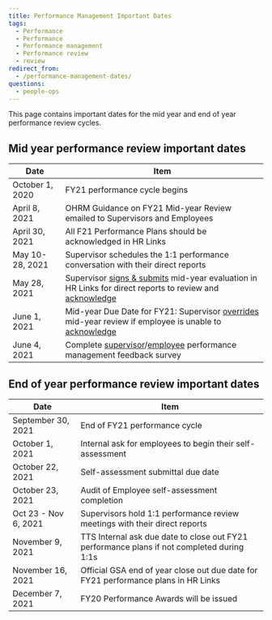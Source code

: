 ```yaml
---
title: Performance Management Important Dates
tags:
  - Performance
  - Performance
  - Performance management
  - Performance review
  - review
redirect_from:
  - /performance-management-dates/
questions:
  - people-ops
---
```


This page contains important dates for the mid year and end of year performance review cycles.

## Mid year performance review important dates

| Date            | Item                                                                                                                                                                                                                                                                                                       |
| --------------- | ---------------------------------------------------------------------------------------------------------------------------------------------------------------------------------------------------------------------------------------------------------------------------------------------------------- |
| October 1, 2020 | FY21 performance cycle begins                                                                                                                                                                                                                                                                              |
| April 8, 2021   | OHRM Guidance on FY21 Mid-year Review emailed to Supervisors and Employees                                                                                                                                                                                                                                 |
| April 30, 2021  | All F21 Performance Plans should be acknowledged in HR Links                                                                                                                                                                                                                                               |
| May 10-28, 2021 | Supervisor schedules the 1:1 performance conversation with their direct reports                                                                                                                                                                                                                            |
| May 28, 2021    | Supervisor [signs & submits]({{site.baseurl}}/performance-management/mid-year/hrlinks-steps/#submitting-a-mid-year-progress-review) mid-year evaluation in HR Links for direct reports to review and [acknowledge]({{site.baseurl}}/performance-management/mid-year/hrlinks-steps/#acknowledging-a-review) |
| June 1, 2021    | Mid-year Due Date for FY21: Supervisor [overrides]({{site.baseurl}}/performance-management/mid-year/hrlinks-steps/#overriding-an-employee-acknowledgment) mid-year review if employee is unable to [acknowledge]({{site.baseurl}}/performance-management/mid-year/hrlinks-steps/#acknowledging-a-review)   |
| June 4, 2021    | Complete [supervisor](https://forms.gle/cUeMQGdUQ3BDn6qm7)/[employee](https://forms.gle/n4zNHdBEvX2DQvdz9) performance management feedback survey                                                                                                                                                          |

## End of year performance review important dates

| Date                 | Item                                                                                       |
| -------------------- | ------------------------------------------------------------------------------------------ |
| September 30, 2021   | End of FY21 performance cycle                                                              |
| October 1, 2021      | Internal ask for employees to begin their self-assessment                                  |
| October 22, 2021     | Self-assessment submittal due date                                                         |
| October 23, 2021     | Audit of Employee self-assessment completion                                               |
| Oct 23 - Nov 6, 2021 | Supervisors hold 1:1 performance review meetings with their direct reports                 |
| November 9, 2021     | TTS Internal ask due date to close out FY21 performance plans if not completed during 1:1s |
| November 16, 2021    | Official GSA end of year close out due date for FY21 performance plans in HR Links         |
| December 7, 2021     | FY20 Performance Awards will be issued                                                     |
